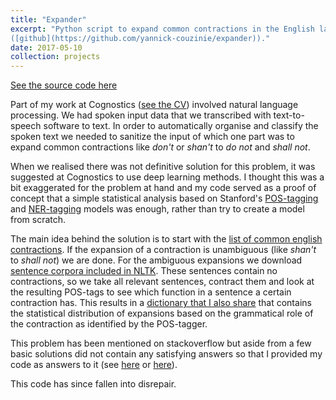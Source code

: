 ```yaml
---
title: "Expander"
excerpt: "Python script to expand common contractions in the English language
([github](https://github.com/yannick-couzinie/expander))."
date: 2017-05-10
collection: projects
---
```


[See the source code here](https://github.com/yannick-couzinie/expander)

Part of my work at Cognostics ([see the CV]({{base_path}}/cv/)) involved natural
language processing. We had spoken input data that we
transcribed with text-to-speech software to text. In order to automatically
organise and classify the spoken text we needed to sanitize the input of which
one part was to expand common contractions like _don't_ or _shan't_ to _do not_
and _shall not_.

When we realised there was not definitive solution for this problem, it was
suggested at Cognostics to use deep learning methods. I thought this was a bit
exaggerated for the problem at hand and my code served as a
proof of concept that a simple statistical analysis based on Stanford's
[POS-tagging](https://nlp.stanford.edu/software/tagger.shtml) and
[NER-tagging](https://nlp.stanford.edu/software/CRF-NER.shtml) models was
enough, rather than try to create a model from scratch.

The main idea behind the solution is to start with the [list of common english
contractions](https://en.wikipedia.org/wiki/Wikipedia:List_of_English_contractions).
If the expansion of a contraction is unambiguous (like _shan't_ to _shall not_) 
we are done. For the ambiguous expansions we download [sentence corpora included
in NLTK](https://www.nltk.org/book/ch02.html). These sentences contain no
contractions, so we take all relevant sentences, contract them and look at the
resulting POS-tags to see which function in a sentence a certain contraction
has. This results in a [dictionary that I also
share](https://github.com/yannick-couzinie/expander/blob/master/disambiguations.yaml)
that contains the statistical distribution of expansions based on the
grammatical role of the contraction as identified by the POS-tagger.

This problem has been mentioned on stackoverflow but aside from a few basic
solutions did not contain any satisfying answers so that I provided my code
as answers to it (see
[here](https://stackoverflow.com/questions/24788566/python-nlp-expand-english-contractions-like-dont-thats-etc/46808018#46808018)
or [here](https://stackoverflow.com/questions/19790188/expanding-english-language-contractions-in-python/46807947#46807947)).

This code has since fallen into disrepair.

